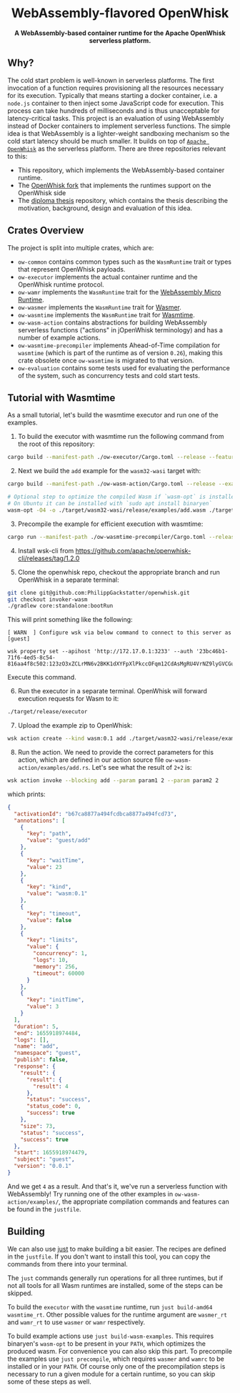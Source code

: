 <div align="center">
  <h1>WebAssembly-flavored OpenWhisk</h1>

<strong>A WebAssembly-based container runtime for the Apache OpenWhisk serverless platform.</strong>

</div>

## Why?

The cold start problem is well-known in serverless platforms. The first invocation of a function requires provisioning all the resources necessary for its execution. Typically that means starting a docker container, i.e. a `node.js` container to then inject some JavaScript code for execution. This process can take hundreds of milliseconds and is thus unacceptable for latency-critical tasks. This project is an evaluation of using WebAssembly instead of Docker containers to implement serverless functions. The simple idea is that WebAssembly is a lighter-weight sandboxing mechanism so the cold start latency should be much smaller. It builds on top of [`Apache OpenWhisk`](https://github.com/apache/openwhisk) as the serverless platform. There are three repositories relevant to this:

- This repository, which implements the WebAssembly-based container runtime.
- The [OpenWhisk fork](https://github.com/PhilippGackstatter/openwhisk/tree/invoker-wasm) that implements the runtimes support on the OpenWhisk side
- The [diploma thesis](https://github.com/PhilippGackstatter/diploma-thesis/) repository, which contains the thesis describing the motivation, background, design and evaluation of this idea.

## Crates Overview

The project is split into multiple crates, which are:

- `ow-common` contains common types such as the `WasmRuntime` trait or types that represent OpenWhisk payloads.
- `ow-executor` implements the actual container runtime and the OpenWhisk runtime protocol.
- `ow-wamr` implements the `WasmRuntime` trait for the [WebAssembly Micro Runtime](https://github.com/bytecodealliance/wasm-micro-runtime/).
- `ow-wasmer` implements the `WasmRuntime` trait for [Wasmer](https://github.com/wasmerio/wasmer).
- `ow-wasmtime` implements the `WasmRuntime` trait for [Wasmtime](https://github.com/bytecodealliance/wasmtime).
- `ow-wasm-action` contains abstractions for building WebAssembly serverless functions ("actions" in jOpenWhisk terminology) and has a number of example actions.
- `ow-wasmtime-precompiler` implements Ahead-of-Time compilation for `wasmtime` (which is part of the runtime as of version `0.26`), making this crate obsolete once `ow-wasmtime` is migrated to that version.
- `ow-evaluation` contains some tests used for evaluating the performance of the system, such as concurrency tests and cold start tests.

## Tutorial with Wasmtime

As a small tutorial, let's build the wasmtime executor and run one of the examples.

1. To build the executor with wasmtime run the following command from the root of this repository:

```sh
cargo build --manifest-path ./ow-executor/Cargo.toml --release --features wasmtime_rt
```

2. Next we build the `add` example for the `wasm32-wasi` target with:

```sh
cargo build --manifest-path ./ow-wasm-action/Cargo.toml --release --example add --target wasm32-wasi --no-default-features --features wasm

# Optional step to optimize the compiled Wasm if `wasm-opt` is installed
# On Ubuntu it can be installed with `sudo apt install binaryen`
wasm-opt -O4 -o ./target/wasm32-wasi/release/examples/add.wasm ./target/wasm32-wasi/release/examples/add.wasm
```

3. Precompile the example for efficient execution with wasmtime:

```sh
cargo run --manifest-path ./ow-wasmtime-precompiler/Cargo.toml --release --bin wasmtime ./target/wasm32-wasi/release/examples/add.wasm
```

4. Install wsk-cli from https://github.com/apache/openwhisk-cli/releases/tag/1.2.0

5. Clone the openwhisk repo, checkout the appropriate branch and run OpenWhisk in a separate terminal:

```sh
git clone git@github.com:PhilippGackstatter/openwhisk.git
git checkout invoker-wasm
./gradlew core:standalone:bootRun
```

This will print something like the following:

```
[ WARN  ] Configure wsk via below command to connect to this server as [guest]

wsk property set --apihost 'http://172.17.0.1:3233' --auth '23bc46b1-71f6-4ed5-8c54-816aa4f8c502:123zO3xZCLrMN6v2BKK1dXYFpXlPkccOFqm12CdAsMgRU4VrNZ9lyGVCGuMDGIwP'
```

Execute this command.

6. Run the executor in a separate terminal. OpenWhisk will forward execution requests for Wasm to it:

```sh
./target/release/executor
```

7. Upload the example zip to OpenWhisk:

```sh
wsk action create --kind wasm:0.1 add ./target/wasm32-wasi/release/examples/add-wasmtime.zip
```

8. Run the action. We need to provide the correct parameters for this action, which are defined in our action source file `ow-wasm-action/examples/add.rs`. Let's see what the result of `2+2` is:

```sh
wsk action invoke --blocking add --param param1 2 --param param2 2
```

which prints:

```json
{
  "activationId": "b67ca8877a494fcdbca8877a494fcd73",
  "annotations": [
    {
      "key": "path",
      "value": "guest/add"
    },
    {
      "key": "waitTime",
      "value": 23
    },
    {
      "key": "kind",
      "value": "wasm:0.1"
    },
    {
      "key": "timeout",
      "value": false
    },
    {
      "key": "limits",
      "value": {
        "concurrency": 1,
        "logs": 10,
        "memory": 256,
        "timeout": 60000
      }
    },
    {
      "key": "initTime",
      "value": 3
    }
  ],
  "duration": 5,
  "end": 1655918974484,
  "logs": [],
  "name": "add",
  "namespace": "guest",
  "publish": false,
  "response": {
    "result": {
      "result": {
        "result": 4
      },
      "status": "success",
      "status_code": 0,
      "success": true
    },
    "size": 73,
    "status": "success",
    "success": true
  },
  "start": 1655918974479,
  "subject": "guest",
  "version": "0.0.1"
}
```

And we get `4` as a result. And that's it, we've run a serverless function with WebAssembly! Try running one of the other examples in `ow-wasm-action/examples/`, the appropriate compilation commands and features can be found in the `justfile`.

## Building

We can also use [just](https://github.com/casey/just) to make building a bit easier. The recipes are defined in the `justfile`. If you don't want to install this tool, you can copy the commands from there into your terminal.

The `just` commands generally run operations for all three runtimes, but if not all tools for all Wasm runtimes are installed, some of the steps can be skipped.

To build the `executor` with the `wasmtime` runtime, run `just build-amd64 wasmtime_rt`. Other possible values for the runtime argument are `wasmer_rt` and `wamr_rt` to use `wasmer` or `wamr` respectively.

To build example actions use `just build-wasm-examples`. This requires binaryen's `wasm-opt` to be present in your `PATH`, which optimizes the produced wasm. For convenience you can also skip this part. To precompile the examples use `just precompile`, which requires `wasmer` and `wamrc` to be installed or in your `PATH`. Of course only one of the precompilation steps is necessary to run a given module for a certain runtime, so you can skip some of these steps as well.
